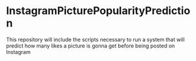 # InstagramPicturePopularityPrediction
This repository will include the scripts necessary to run a system that will predict how many likes a picture is gonna get before being posted on Instagram
